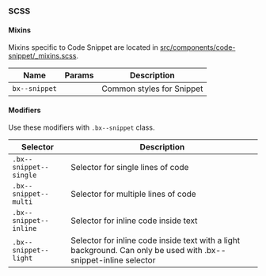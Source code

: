 ### SCSS

#### Mixins

Mixins specific to Code Snippet are located in
[src/components/code-snippet/\_mixins.scss]().

| Name          | Params | Description               |
| ------------- | ------ | ------------------------- |
| `bx--snippet` |        | Common styles for Snippet |

#### Modifiers

Use these modifiers with `.bx--snippet` class.

| Selector               | Description                                                                                                      |
| ---------------------- | ---------------------------------------------------------------------------------------------------------------- |
| `.bx--snippet--single` | Selector for single lines of code                                                                                |
| `.bx--snippet--multi`  | Selector for multiple lines of code                                                                              |
| `.bx--snippet--inline` | Selector for inline code inside text                                                                             |
| `.bx--snippet--light`  | Selector for inline code inside text with a light background. Can only be used with .bx--snippet-inline selector |

